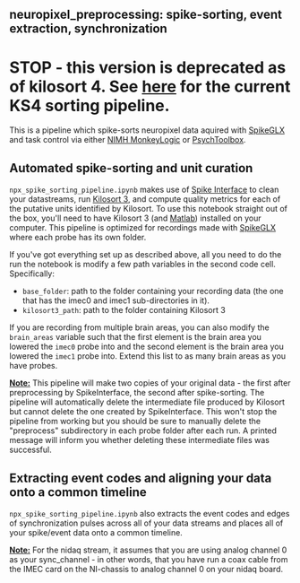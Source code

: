 ## neuropixel_preprocessing: spike-sorting, event extraction, synchronization

# STOP - this version is deprecated as of kilosort 4. See [here](https://github.com/t-elston/ks4_pipeline) for the current KS4 sorting pipeline. 

This is a pipeline which spike-sorts neuropixel data aquired with [SpikeGLX](https://billkarsh.github.io/SpikeGLX/) and task control via either [NIMH MonkeyLogic](https://monkeylogic.nimh.nih.gov/index.html) or [PsychToolbox](https://psychtoolbox.org/). 

## Automated spike-sorting and unit curation

`npx_spike_sorting_pipeline.ipynb` makes use of [Spike Interface](https://spikeinterface.readthedocs.io/en/latest/) to clean your datastreams, run [Kilosort 3](https://github.com/MouseLand/Kilosort), and compute quality metrics for each of the putative units identified by Kilosort. To use this notebook straight out of the box, you'll need to have Kilosort 3 (and [Matlab](https://www.mathworks.com/products/matlab.html)) installed on your computer. This pipeline is optimized for recordings made with [SpikeGLX](https://billkarsh.github.io/SpikeGLX/) where each probe has its own folder. 

If you've got everything set up as described above, all you need to do the run the notebook is modify a few path variables in the second code cell. Specifically:
- `base_folder`: path to the folder containing your recording data (the one that has the imec0 and imec1 sub-directories in it). 
- `kilosort3_path`: path to the folder containing Kilosort 3

If you are recording from multiple brain areas, you can also modify the `brain_areas` variable such that the first element is the brain area you lowered the `imec0` probe into and the second element is the brain area you lowered the `imec1` probe into. Extend this list to as many brain areas as you have probes. 

**<ins>Note:</ins>** This pipeline will make two copies of your original data - the first after preprocessing by SpikeInterface, the second after spike-sorting. The pipeline will automatically delete the intermediate file produced by Kilosort but cannot delete the one created by SpikeInterface. This won't stop the pipeline from working but you should be sure to manually delete the "preprocess" subdirectory in each probe folder after each run. A printed message will inform you whether deleting these intermediate files was successful. 

## Extracting event codes and aligning your data onto a common timeline

`npx_spike_sorting_pipeline.ipynb` also extracts the event codes and edges of synchronization pulses across all of your data streams and places all of your spike/event data onto a common timeline. 

**<ins>Note:</ins>** For the nidaq stream, it assumes that you are using analog channel 0 as your sync_channel - in other words, that you have run a coax cable from the IMEC card on the NI-chassis to analog channel 0 on your nidaq board. 
